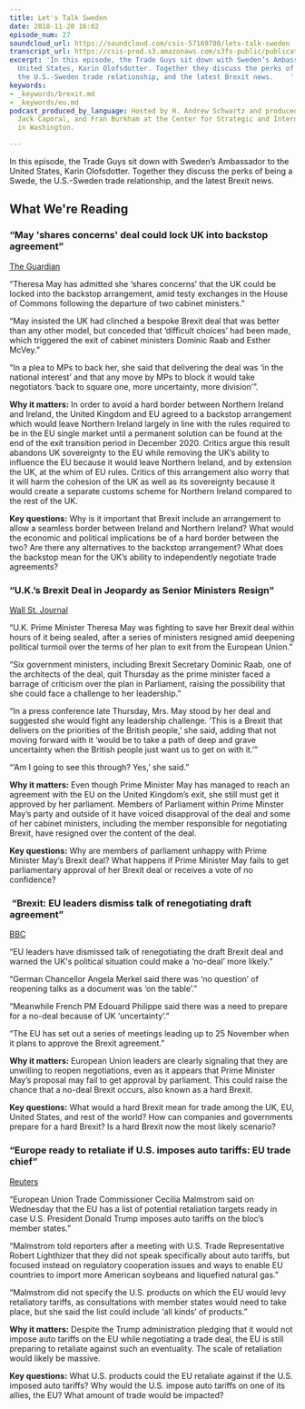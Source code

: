 ```yaml
---
title: Let's Talk Sweden
date: 2018-11-20 16:02
episode_num: 27
soundcloud_url: https://soundcloud.com/csis-57169780/lets-talk-sweden
transcript_url: https://csis-prod.s3.amazonaws.com/s3fs-public/publication/18120_Sweden.pdf
excerpt: 'In this episode, the Trade Guys sit down with Sweden’s Ambassador to the
  United States, Karin Olofsdotter. Together they discuss the perks of being a Swede,
  the U.S.-Sweden trade relationship, and the latest Brexit news.    '
keywords:
- _keywords/brexit.md
- _keywords/eu.md
podcast_produced_by_language: Hosted by H. Andrew Schwartz and produced by Yumi Araki,
  Jack Caporal, and Fran Burkham at the Center for Strategic and International Studies
  in Washington.

---
```

In this episode, the Trade Guys sit down with Sweden’s Ambassador to the United States, Karin Olofsdotter. Together they discuss the perks of being a Swede, the U.S.-Sweden trade relationship, and the latest Brexit news.    

## What We're Reading

### “May 'shares concerns' deal could lock UK into backstop agreement” 

[The Guardian](https://www.theguardian.com/politics/2018/nov/15/bespoke-brexit-deal-better-than-any-other-option-may-tells-mps) 

“Theresa May has admitted she ‘shares concerns’ that the UK could be locked into the backstop arrangement, amid testy exchanges in the House of Commons following the departure of two cabinet ministers.”

“May insisted the UK had clinched a bespoke Brexit deal that was better than any other model, but conceded that ‘difficult choices’ had been made, which triggered the exit of cabinet ministers Dominic Raab and Esther McVey.”

“In a plea to MPs to back her, she said that delivering the deal was ‘in the national interest’ and that any move by MPs to block it would take negotiators ‘back to square one, more uncertainty, more division’”.

**Why it matters:** In order to avoid a hard border between Northern Ireland and Ireland, the United Kingdom and EU agreed to a backstop arrangement which would leave Northern Ireland largely in line with the rules required to be in the EU single market until a permanent solution can be found at the end of the exit transition period in December 2020. Critics argue this result abandons UK sovereignty to the EU while removing the UK’s ability to influence the EU because it would leave Northern Ireland, and by extension the UK, at the whim of EU rules. Critics of this arrangement also worry that it will harm the cohesion of the UK as well as its sovereignty because it would create a separate customs scheme for Northern Ireland compared to the rest of the UK. 

**Key questions:** Why is it important that Brexit include an arrangement to allow a seamless border between Ireland and Northern Ireland? What would the economic and political implications be of a hard border between the two? Are there any alternatives to the backstop arrangement? What does the backstop mean for the UK’s ability to independently negotiate trade agreements?

### “U.K.’s Brexit Deal in Jeopardy as Senior Ministers Resign” 

[Wall St. Journal](https://www.wsj.com/articles/european-officials-to-meet-to-approve-draft-brexit-deal-1542269504?mod=hp_lead_pos1) 

“U.K. Prime Minister Theresa May was fighting to save her Brexit deal within hours of it being sealed, after a series of ministers resigned amid deepening political turmoil over the terms of her plan to exit from the European Union.”

“Six government ministers, including Brexit Secretary Dominic Raab, one of the architects of the deal, quit Thursday as the prime minister faced a barrage of criticism over the plan in Parliament, raising the possibility that she could face a challenge to her leadership.”

“In a press conference late Thursday, Mrs. May stood by her deal and suggested she would fight any leadership challenge. ‘This is a Brexit that delivers on the priorities of the British people,’ she said, adding that not moving forward with it ‘would be to take a path of deep and grave uncertainty when the British people just want us to get on with it.’”

“’Am I going to see this through? Yes,’ she said.”

**Why it matters:** Even though Prime Minister May has managed to reach an agreement with the EU on the United Kingdom’s exit, she still must get it approved by her parliament. Members of Parliament within Prime Minster May’s party and outside of it have voiced disapproval of the deal and some of her cabinet ministers, including the member responsible for negotiating Brexit, have resigned over the content of the deal. 

**Key questions:** Why are members of parliament unhappy with Prime Minister May’s Brexit deal? What happens if Prime Minister May fails to get parliamentary approval of her Brexit deal or receives a vote of no confidence?

###  “Brexit: EU leaders dismiss talk of renegotiating draft agreement” 

[BBC](https://www.bbc.com/news/world-europe-46228454) 

“EU leaders have dismissed talk of renegotiating the draft Brexit deal and warned the UK's political situation could make a ‘no-deal’ more likely.”

“German Chancellor Angela Merkel said there was ‘no question’ of reopening talks as a document was ‘on the table’.”

“Meanwhile French PM Edouard Philippe said there was a need to prepare for a no-deal because of UK ‘uncertainty’.”

“The EU has set out a series of meetings leading up to 25 November when it plans to approve the Brexit agreement.”

**Why it matters:** European Union leaders are clearly signaling that they are unwilling to reopen negotiations, even as it appears that Prime Minister May’s proposal may fail to get approval by parliament. This could raise the chance that a no-deal Brexit occurs, also known as a hard Brexit.

**Key questions:** What would a hard Brexit mean for trade among the UK, EU, United States, and rest of the world? How can companies and governments prepare for a hard Brexit? Is a hard Brexit now the most likely scenario?

### “Europe ready to retaliate if U.S. imposes auto tariffs: EU trade chief”

[Reuters](https://www.reuters.com/article/us-usa-trade-eu/eu-trade-chief-says-ready-to-retaliate-if-u-s-imposes-auto-tariffs-idUSKCN1NJ2VW) 

“European Union Trade Commissioner Cecilia Malmstrom said on Wednesday that the EU has a list of potential retaliation targets ready in case U.S. President Donald Trump imposes auto tariffs on the bloc’s member states.”

“Malmstrom told reporters after a meeting with U.S. Trade Representative Robert Lighthizer that they did not speak specifically about auto tariffs, but focused instead on regulatory cooperation issues and ways to enable EU countries to import more American soybeans and liquefied natural gas.”

“Malmstrom did not specify the U.S. products on which the EU would levy retaliatory tariffs, as consultations with member states would need to take place, but she said the list could include ‘all kinds’ of products.”

**Why it matters:** Despite the Trump administration pledging that it would not impose auto tariffs on the EU while negotiating a trade deal, the EU is still preparing to retaliate against such an eventuality. The scale of retaliation would likely be massive. 

**Key questions:** What U.S. products could the EU retaliate against if the U.S. imposed auto tariffs? Why would the U.S. impose auto tariffs on one of its allies, the EU? What amount of trade would be impacted?

 